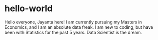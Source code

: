 # hello-world

Hello everyone,
Jayanta here! I am currently pursuing my Masters in Economics, and I am an absolute data freak. I am new to coding, but have been with Statistics for the past 5 years. Data Scientist is the dream.

